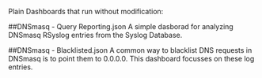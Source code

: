 Plain Dashboards that run without modification:

##DNSmasq - Query Reporting.json
A simple dasborad for analyzing DNSmasq RSyslog entries from the Syslog Database.

##DNSmasq - Blacklisted.json
A common way to blacklist DNS requests in DNSmasq is to point them to 0.0.0.0. This dashboard focusses on these log entries.
